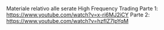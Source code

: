 Materiale relativo alle serate High Frequency Trading
Parte 1:
https://www.youtube.com/watch?v=x-ri6MJ2iCY
Parte 2:
https://www.youtube.com/watch?v=hzfIZ7IpYqM
